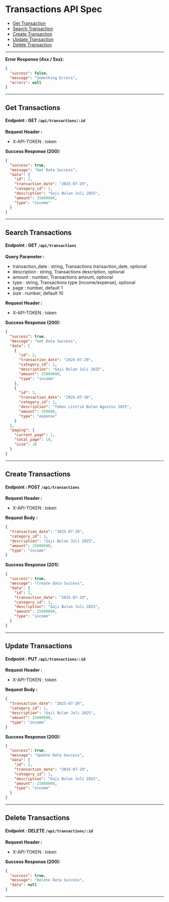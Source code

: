 # Transactions API Spec

- [Get Transaction](#get-transaction)
- [Search Transaction](#search-transaction)
- [Create Transaction](#create-transaction)
- [Update Transaction](#update-transaction)
- [Delete Transaction](#delete-transaction)

---

**Error Response (4xx / 5xx):**

```json
{
  "success": false,
  "message": "Something Errors",
  "errors": null
}
```

---

## Get Transactions

#### Endpoint : GET `/api/transactions/:id`

**Request Header :**

- X-API-TOKEN : token

**Success Response (200):**

```json
{
  "success": true,
  "message": "Get Data Success",
  "data": {
    "id": 2,
    "transaction_date": "2025-07-29",
    "category_id": 1,
    "description": "Gaji Bulan Juli 2025",
    "amount": 25000000,
    "type": "income"
  }
}
```

---

## Search Transactions

#### Endpoint : GET `/api/transactions`

**Query Parameter :**

- transaction_date : string, Transactions transaction_date, optional
- description : string, Transactions description, optional
- amount : number, Transactions amount, optional
- type : string, Transactions type (income/expense), optional
- page : number, default 1
- size : number, default 10

**Request Header :**

- X-API-TOKEN : token

**Success Response (200):**

```json
{
  "success": true,
  "message": "Get Data Success",
  "data": [
    {
      "id": 2,
      "transaction_date": "2025-07-29",
      "category_id": 1,
      "description": "Gaji Bulan Juli 2025",
      "amount": 25000000,
      "type": "income"
    },
    {
      "id": 3,
      "transaction_date": "2025-07-30",
      "category_id": 2,
      "description": "Token Listrik Bulan Agustus 2025",
      "amount": 350000,
      "type": "expense"
    }
  ],
  "paging": {
    "current_page": 1,
    "total_page": 10,
    "size": 10
  }
}
```

---

## Create Transactions

#### Endpoint : POST `/api/transactions`

**Request Header :**

- X-API-TOKEN : token

**Request Body :**

```json
{
  "transaction_date": "2025-07-29",
  "category_id": 1,
  "description": "Gaji Bulan Juli 2025",
  "amount": 25000000,
  "type": "income"
}
```

**Success Response (201):**

```json
{
  "success": true,
  "message": "Create Data Success",
  "data": {
    "id": 2,
    "transaction_date": "2025-07-29",
    "category_id": 1,
    "description": "Gaji Bulan Juli 2025",
    "amount": 25000000,
    "type": "income"
  }
}
```

---

## Update Transactions

#### Endpoint : PUT `/api/transactions/:id`

**Request Header :**

- X-API-TOKEN : token

**Request Body :**

```json
{
  "transaction_date": "2025-07-29",
  "category_id": 1,
  "description": "Gaji Bulan Juli 2025",
  "amount": 25000000,
  "type": "income"
}
```

**Success Response (200):**

```json
{
  "success": true,
  "message": "Update Data Success",
  "data": {
    "id": 2,
    "transaction_date": "2025-07-29",
    "category_id": 1,
    "description": "Gaji Bulan Juli 2025",
    "amount": 25000000,
    "type": "income"
  }
}
```

---

## Delete Transactions

#### Endpoint : DELETE `/api/transactions/:id`

**Request Header :**

- X-API-TOKEN : token

**Success Response (200):**

```json
{
  "success": true,
  "message": "Delete Data Success",
  "data": null
}
```

---

